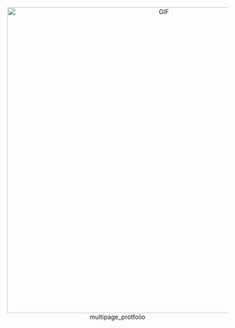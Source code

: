 <div align="center">
<img hight="300" width="700" alt="GIF" align="center" src="./assets/images/banner_protfolio_web.png>
</div>

# multipage_protfolio